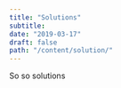 ```yaml
---
title: "Solutions"
subtitle:
date: "2019-03-17"
draft: false
path: "/content/solution/"
---
```

So so solutions

